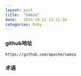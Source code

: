 ```yaml
---
layout: post
title:  "Samza"
date:   2016-10-11 13:21:30
categories: Ruby
---
```


### github地址
```
https://github.com/apache/samza
```

### 术语

###
